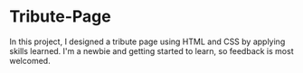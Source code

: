 # Tribute-Page
In this project, I designed a tribute page using HTML and CSS by applying skills learned. I'm a newbie and getting started to learn, so feedback is most welcomed.
